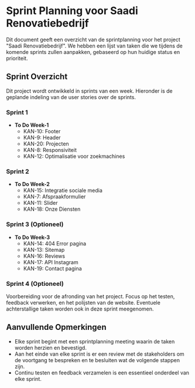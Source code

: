# Sprint Planning voor Saadi Renovatiebedrijf

Dit document geeft een overzicht van de sprintplanning voor het project "Saadi Renovatiebedrijf". We hebben een lijst van taken die we tijdens de komende sprints zullen aanpakken, gebaseerd op hun huidige status en prioriteit.

## Sprint Overzicht

Dit project wordt ontwikkeld in sprints van een week. Hieronder is de geplande indeling van de user stories over de sprints.

### Sprint 1

- **To Do Week-1**
  - KAN-10: Footer
  - KAN-9:  Header
  - KAN-20: Projecten
  - KAN-8:  Responsiviteit
  - KAN-12: Optimalisatie voor zoekmachines
  
### Sprint 2

- **To Do Week-2**
  - KAN-15: Integratie sociale media
  - KAN-7:  Afspraakformulier
  - KAN-11: Slider
  - KAN-18: Onze Diensten

### Sprint 3 (Optioneel)

- **To Do Week-3**
  - KAN-14: 404 Error pagina
  - KAN-13: Sitemap
  - KAN-16: Reviews
  - KAN-17: API Instagram
  - KAN-19: Contact pagina

### Sprint 4 (Optioneel)

Voorbereiding voor de afronding van het project. Focus op het testen, feedback verwerken, en het polijsten van de website. Eventuele achterstallige taken worden ook in deze sprint meegenomen.

## Aanvullende Opmerkingen

- Elke sprint begint met een sprintplanning meeting waarin de taken worden herzien en bevestigd.
- Aan het einde van elke sprint is er een review met de stakeholders om de voortgang te bespreken en te besluiten wat de volgende stappen zijn.
- Continu testen en feedback verzamelen is een essentieel onderdeel van elke sprint.

<!-- 
______________________--
To doen lijst voor mij:

1. UML diagram: over met Joris overleggen.
  a. 1. ERD of Klassen diagram ⇒
    1. 6 entiteiten
    2. 1 x 1-op-1 relatie
    3. 2 x 1-op-n relatie
    4. 1 x n-op-n relatie.

2. lijst maken voor testen van de website met alle mogelijkheden.

3. opdracht 5 door nemen voor taal gebruik en begrijpenlezen. -->
